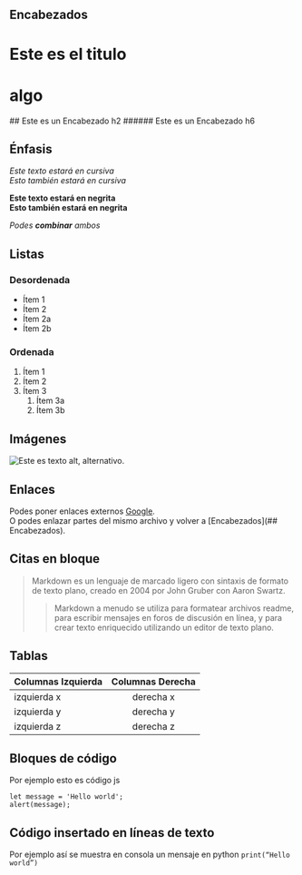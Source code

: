 ## Encabezados <a name= “top”></a>

# Este es el titulo
<h1> algo </h1>
## Este es un Encabezado h2
###### Este es un Encabezado h6

## Énfasis

*Este texto estará en cursiva*  
_Esto también estará en cursiva_

**Este texto estará en negrita**  
__Esto también estará en negrita__

_Podes **combinar** ambos_

## Listas

### Desordenada

* Ítem 1
* Ítem 2
* Ítem 2a
* Ítem 2b

### Ordenada

1. Ítem 1
2. Ítem 2
3. Ítem 3
	1. Ítem 3a
	2. Ítem 3b

## Imágenes

![Este es texto alt, alternativo.](https://concepto.de/wp-content/uploads/2022/05/meme-caracteristicas-e1653581804846.jpg "Esta es una imagen de muestra.")

## Enlaces

Podes poner enlaces externos [Google](https://google.com.ar/).
<br>
O podes enlazar partes del mismo archivo y volver a [Encabezados](## Encabezados).



## Citas en bloque

> Markdown es un lenguaje de marcado ligero con sintaxis de formato de texto plano, creado en 2004 por John Gruber con Aaron Swartz.
>
>> Markdown a menudo se utiliza para formatear archivos readme, para escribir mensajes en foros de discusión en línea, y para crear texto enriquecido utilizando un editor de texto plano.

## Tablas

| Columnas Izquierda | Columnas Derecha |
| ------------------ |:----------------:|
| izquierda x  	| derecha x  	|
| izquierda y  	| derecha y  	|
| izquierda z  	| derecha z  	|

## Bloques de código

Por ejemplo esto es código js

```
let message = 'Hello world';
alert(message);
```

## Código insertado en líneas de texto

Por ejemplo así se muestra en consola un mensaje en python `print(“Hello world”)`
